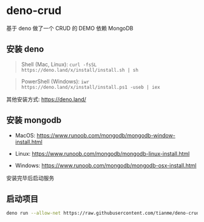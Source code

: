 # deno-crud

基于 deno 做了一个 CRUD 的 DEMO 依赖 MongoDB

## 安装 deno

> Shell (Mac, Linux):
`curl -fsSL https://deno.land/x/install/install.sh | sh`

> PowerShell (Windows):
`iwr https://deno.land/x/install/install.ps1 -useb | iex`

其他安装方式: https://deno.land/

## 安装 mongodb

- MacOS: https://www.runoob.com/mongodb/mongodb-window-install.html

- Linux: https://www.runoob.com/mongodb/mongodb-linux-install.html

- Windows: https://www.runoob.com/mongodb/mongodb-osx-install.html

安装完毕后启动服务

## 启动项目

```bash
deno run --allow-net https://raw.githubusercontent.com/tianme/deno-crud/master/src/app.ts
```




